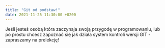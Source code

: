 ```yaml
---
title: "Git od podstaw!"
date: 2021-11-25 11:30:00 +0200
---
```


Jeśli jesteś osobą która zaczynaja swoją przygodę w programowaniu, lub po prostu chcesz zapoznać się jak działa system kontroli wersji GIT - zapraszamy na prelekcję!